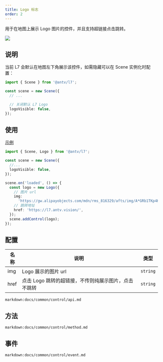 ```yaml
---
title: Logo 标志
order: 2
---
```


用于在地图上展示 Logo 图片的控件，并且支持超链接点击跳转。

![](https://gw.alipayobjects.com/mdn/rms_816329/afts/img/A*CbdSRLizMLIAAAAAAAAAAAAAARQnAQ)

## 说明

当前 L7 会默认在地图左下角展示该控件，如需隐藏可以在 Scene 实例化时配置：

```ts
import { Scene } from '@antv/l7';

const scene = new Scene({
  // ...

  // 关闭默认 L7 Logo
  logoVisible: false,
});
```

## 使用

[示例](/zh/examples/component/control#logo)

```ts
import { Scene, Logo } from '@antv/l7';

const scene = new Scene({
  //...
  logoVisible: false,
});

scene.on('loaded', () => {
  const logo = new Logo({
    // 图片 url
    img:
      'https://gw.alipayobjects.com/mdn/rms_816329/afts/img/A*GRb1TKp4HcMAAAAAAAAAAAAAARQnAQ',
    // 跳转地址
    href: 'https://l7.antv.vision/',
  });
  scene.addControl(logo);
});
```

## 配置

| 名称 | 说明                                                 | 类型     |
| ---- | ---------------------------------------------------- | -------- |
| img  | Logo 展示的图片 url                                  | `string` |
| href | 点击 Logo 跳转的超链接，不传则纯展示图片，点击不跳转 | `string` |

`markdown:docs/common/control/api.md`

## 方法

`markdown:docs/common/control/method.md`

## 事件

`markdown:docs/common/control/event.md`
